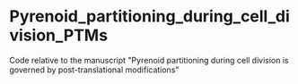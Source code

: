 # Pyrenoid_partitioning_during_cell_division_PTMs
Code relative to the manuscript "Pyrenoid partitioning during cell division is governed by post-translational modifications"
